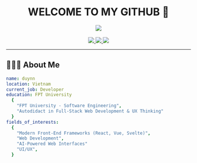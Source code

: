 # <div align="center">WELCOME TO MY GITHUB 📝</div>

<div align="center">
  <img src="https://media1.giphy.com/media/v1.Y2lkPTc5MGI3NjExZXVsdG52eW52Z2oxd2tzamE3NnZjODVja243b3hkb2g3MG53YnVuYyZlcD12MV9pbnRlcm5hbF9naWZfYnlfaWQmY3Q9cw/4hCrKCTNmKlj6sXwgF/giphy.gif"/>
  <br></br>
</div>

<div align="center">
  <a href="https://www.facebook.com/duy15022004">
    <img src="https://img.shields.io/badge/Facebook-%231877F2.svg?style=for-the-badge&logo=Facebook&logoColor=white"/>
  </a>
  <a href="mailto:nguyenngocduyy152@gmail.com">
    <img src="https://img.shields.io/badge/Gmail-D14836?style=for-the-badge&logo=gmail&logoColor=white"/>
  </a>
  <a href="https://github.com/duyNN152">
    <img src="https://img.shields.io/badge/github-%23121011.svg?style=for-the-badge&logo=github&logoColor=white"/>
  </a>
</div>

---

## 👨🏻‍💻 About Me
```yaml
name: duynn
location: Vietnam
current_job: Developer
education: FPT University
  {
    "FPT University - Software Engineering",
    "Autodidact in Full-Stack Web Development & UX Thinking"
  }
fields_of_interests:
  {
    "Modern Front-End Frameworks (React, Vue, Svelte)",
    "Web Development",
    "AI-Powered Web Interfaces"
    "UI/UX",
  }
```
